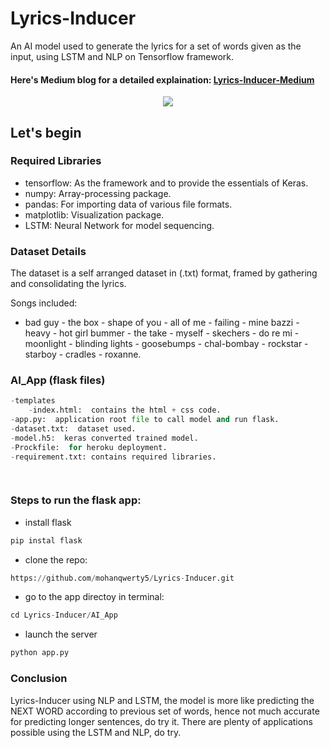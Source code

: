 
# Lyrics-Inducer

An AI model used to generate the lyrics for a set of words given as the input, using LSTM and NLP on Tensorflow framework.

#### Here's Medium blog for a detailed explaination: [Lyrics-Inducer-Medium](https://medium.com/@mohanqwerty5/lyrics-generator-using-lstm-on-tf-2-0-3baf524129b0)


<div align="center" style="display:block;margin: 0 auto;">
<image src='res.gif' ></image>
</div>


	



## Let's begin 

### Required Libraries

- tensorflow: As the framework and to provide the essentials of Keras. 
- numpy:  Array-processing package.
- pandas: For importing data of various file formats.
- matplotlib: Visualization package. 
- LSTM: Neural Network for model sequencing.



###  Dataset Details
The dataset is a self arranged dataset in (.txt) format, framed by gathering and consolidating the lyrics.

Songs included:

-  bad guy -  the box - shape of you - all of me - failing - mine bazzi - heavy - hot girl bummer - the take - myself - skechers - do re mi - moonlight - blinding lights - goosebumps - chal-bombay - rockstar - starboy - cradles - roxanne.


### AI_App (flask files)
```python
-templates
	-index.html:  contains the html + css code.
-app.py:  application root file to call model and run flask.
-dataset.txt:  dataset used.
-model.h5:  keras converted trained model.
-Prockfile:  for heroku deployment.
-requirement.txt: contains required libraries.

  
```
### Steps to run the flask app:
- install flask
```python
pip instal flask
```
- clone the repo:
```python
https://github.com/mohanqwerty5/Lyrics-Inducer.git
``` 
- go to the app directoy in terminal:
```python
cd Lyrics-Inducer/AI_App
```
- launch the server
```python
python app.py
```


###  Conclusion 
 Lyrics-Inducer using NLP and LSTM, the model is more like predicting the NEXT WORD according to previous set of words, hence not much accurate for predicting longer sentences, do try it. There are plenty of applications possible using the LSTM and NLP, do try.


